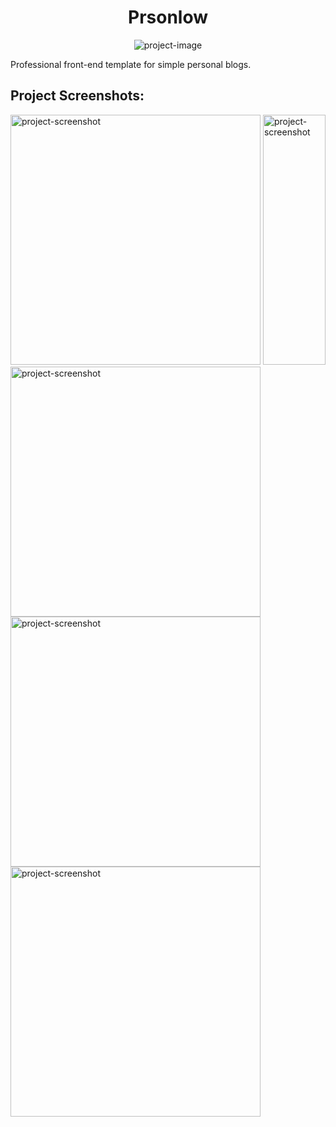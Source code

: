 <h1 align="center" id="title">Prsonlow</h1>

<p align="center"><img src="https://blogger.googleusercontent.com/img/b/R29vZ2xl/AVvXsEjbPjINRGYVkaEgybQlZH_nJoBmeSFXnqzBDqVG5pWUQUS6HIEASO8SuAT858kEyzOjHnHU-1pDCuywr3LGJIMsKZ_QFG5-po-tZOA7yfQ9tsQKefEenbjFapu9vGVrWVTF1GNPbXCVHuzAUEGHAznN4A8-oeHGZFcjrTgAbKGyoft3OSd09zENPlgJ9Vs/s16000/prsonle-esp.png" alt="project-image"></p>

<p id="description">Professional front-end template for simple personal blogs.</p>

<h2>Project Screenshots:</h2>

<img src="https://blogger.googleusercontent.com/img/b/R29vZ2xl/AVvXsEjG2AlcFZJ9Gsev9Jtr-mYWikYP6vIBbMZOigWJRMiNaDRuY33ETuw2jcQPAyW1_lQxtOmaYbcpcoOZNaB5h1EW-X91Bl3QQmgRkXuRqjVdVaCX2fkSGK-gflhrV4JLvXln5Xvpy7RYeFX2LmMqTgocLC_PuH7J3_On-xVtBMpNSKwhgNi7qS3-qY11xM0/s16000/Macbook-Air-127.0.0.1%20(1).png" alt="project-screenshot" width="400" height="400/">

<img src="https://blogger.googleusercontent.com/img/b/R29vZ2xl/AVvXsEhcNPhDE3pJq2r4jDGJZjGRPtJTNk9Zv56-bqOquFZcnE8XMfgHQZakXt-4jbGSqcvFPrnXsX5GrfOpQrZhh0gIPh90QSqt8zCsNZn-rO7foI4gyrCDp99Y7KRaXoY4qj9JdXYC3-RCc5wjzi3wolnSnQPtBPKHH4HoM3b5Q8X1iZ35MSshyphenhyphenjfqE2nXMnI/s16000/iPhone-13-PRO-127.0.0.1%20(2).png" alt="project-screenshot" width="100" height="400/">

<img src="https://blogger.googleusercontent.com/img/b/R29vZ2xl/AVvXsEhk4WM3SsnPhKPclJy0wvaz0ztbnvdb2WcGAXFp_cjZHeGi83VmTzTpGNdP0py-S1He-Vbree0HHrgEXusap8I8RjVTheVdRV8mnBUxp_ZqFcm6IIkxM9ZJ2g3gYt_-vrHUMsOr1Suczije_ysaIogcq7P4Umdh1gckBxP0Wu6hEtIFkltalCdPpy1z7E8/s16000/screencapture-127-0-0-1-5500-index-html-2025-05-06-00_34_00.png" alt="project-screenshot" width="400" height="400/">

<img src="https://blogger.googleusercontent.com/img/b/R29vZ2xl/AVvXsEg_aVjB45xr30TLpX_6DuhdU_cO6yv_jjkFO46BEmo3bMBM67OLoYa4puXnffxVMbhSJaceqL2huObsbFPIsVTgIv2190ShdcgELg71n6YiT4Dx_Mt2Tg6SeqtUgj1pyM_UFFciMrHEdXAyPfpmnC7POeyr8y-j7en5dG39pZqvJ4STP4pkQa5diaRGGds/s16000/Macbook-Air-127.0.0.1%20(4).png" alt="project-screenshot" width="400" height="400/">

<img src="https://blogger.googleusercontent.com/img/b/R29vZ2xl/AVvXsEiGLT7w2j_aKHy0CylzjqWL7zYbR1Bmek9AlFm9yLwZtCYxEWCEOGiRryk1l1i7WWD85XuG8KKsImlbHlUmpuA0OHv8mZsPgaGp-i39rfh-hpSKAGDT_h2ovfpw2vGsOprT5zWcPk9-szW0XTXX3GJtCfvSkcsUXQLFd1NwVIECMEXPi-EelUpsjD4yNlY/s16000/Macbook-Air-127.0.0.1%20(3).png" alt="project-screenshot" width="400" height="400/">